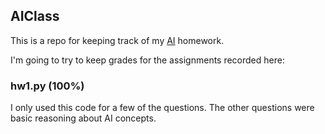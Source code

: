 ## AIClass ##
This is a repo for keeping track of my
[AI](https://www.ai-class.com/home/) homework.

I'm going to try to keep grades for the assignments recorded here:

### hw1.py (100%) ###
I only used this code for a few of the questions. The other questions
were basic reasoning about AI concepts.
